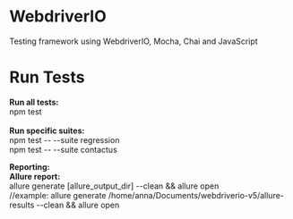 # WebdriverIO
Testing framework using WebdriverIO, Mocha, Chai and JavaScript

# Run Tests
<b>Run all tests:</b> <br>
npm test <br><br> 
<b>Run specific suites:</b> <br>
npm test -- --suite regression <br>
npm test -- --suite contactus <br>

<b>Reporting:</b>
<br>
<b>Allure report:</b>
<br>allure generate [allure_output_dir] --clean && allure open <br>
//example: allure generate /home/anna/Documents/webdriverio-v5/allure-results --clean && allure open



